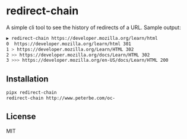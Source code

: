 # redirect-chain

A simple cli tool to see the history of redirects of a URL.
Sample output:

```bash
▶ redirect-chain https://developer.mozilla.org/learn/html
0  https://developer.mozilla.org/learn/html 301
1 > https://developer.mozilla.org/Learn/HTML 302
2 >> https://developer.mozilla.org/docs/Learn/HTML 302
3 >>> https://developer.mozilla.org/en-US/docs/Learn/HTML 200
```

## Installation

```bash
pipx redirect-chain
redirect-chain http://www.peterbe.com/oc-
```

## License

MIT
